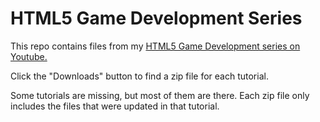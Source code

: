 HTML5 Game Development Series
=============================

This repo contains files from my [HTML5 Game Development series on Youtube.](http://www.youtube.com/playlist?list=PL290A4D2398C97186&feature=plcp)

Click the "Downloads" button to find a zip file for each tutorial.

Some tutorials are missing, but most of them are there. 
Each zip file only includes the files that were updated in that tutorial.